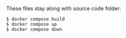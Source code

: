 These files stay along with source code folder:
```
$ docker compose build
$ docker compose up
$ docker compose down
```
